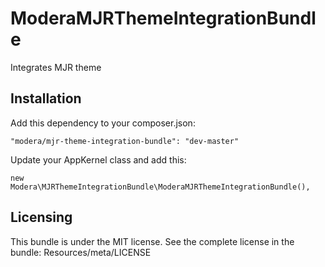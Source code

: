 # ModeraMJRThemeIntegrationBundle

Integrates MJR theme

## Installation

Add this dependency to your composer.json:

    "modera/mjr-theme-integration-bundle": "dev-master"

Update your AppKernel class and add this:

    new Modera\MJRThemeIntegrationBundle\ModeraMJRThemeIntegrationBundle(),

## Licensing

This bundle is under the MIT license. See the complete license in the bundle:
Resources/meta/LICENSE